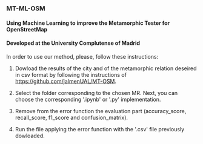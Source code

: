 ### MT-ML-OSM

#### Using Machine Learning to improve the Metamorphic Tester for OpenStreetMap
#### Developed at the University Complutense of Madrid

In order to use our method, please, follow these instructions:

1) Dowload the results of the city and of the metamorphic relation deseired in csv format by following the instructions of https://github.com/jalmenUAL/MT-OSM. 

2) Select the folder corresponding to the chosen MR. Next, you can choose the corresponding '.ipynb' or '.py' implementation.

3) Remove from the error function the evaluation part (accuracy_score, recall_score, f1_score and confusion_matrix). 

4) Run the file applying the error function with the '.csv' file previously dowloaded. 
